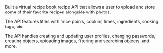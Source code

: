 Built a virtual recipe book recipe API that allows a user to upload and store some of their favorite recipes alongside with photos.

The API features titles with price points, cooking times, ingredients, cooking tags, etc.

The API handles creating and updating user profiles, changing passwords, creating objects, uploading images, filtering and searching objects, and more.
